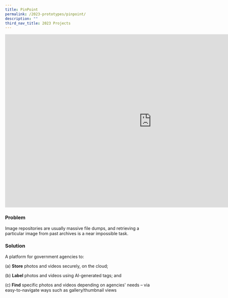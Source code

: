```yaml
---
title: PinPoint
permalink: /2023-prototypes/pinpoint/
description: ""
third_nav_title: 2023 Projects
---
```

<iframe allowfullscreen="true" height="569" width="960" frameborder="0" src="https://docs.google.com/presentation/d/e/2PACX-1vQcfKdWkG7YPRCUomz7MYAZpzwWBCw2uuWwRXYudHu2kIMINN3vo4-nA-vrkbL1C4C6XHkKdwSdpe9R/embed?start=false&loop=false&delayms=3000"></iframe>

### Problem
Image repositories are usually massive file dumps, and retrieving a particular image from past archives is a near impossible task.

### Solution
A platform for government agencies to:

(a) **Store** photos and videos securely, on the cloud;

(b) **Label** photos and videos using AI-generated tags; and

(c) **Find** specific photos and videos depending on agencies' needs – via easy-to-navigate ways such as gallery/thumbnail views